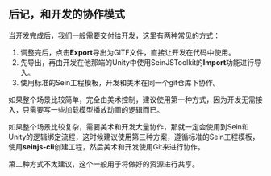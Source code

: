 ## 后记，和开发的协作模式

当开发完成后，我们一般需要交付给开发，这里有两种常见的方式：

1. 调整完后，点击**Export**导出为GlTF文件，直接让开发在代码中使用。
2. 先导出，再由开发在他那端的Unity中使用SeinJSToolkit的**Import**功能进行导入。
3. 使用标准的Sein工程模板，开发和美术在同一个git仓库下协作。

如果整个场景比较简单，完全由美术控制，建议使用第一种方式，因为开发无需接入，只需要写一些加载模型播放动画的逻辑而已。

如果整个场景比较复杂，需要美术和开发大量协作，那就一定会使用到Sein和Unity的逻辑绑定流程，这时候建议使用第三种方案，遵循标准的Sein工程模板，使用**seinjs-cli**创建工程，然后美术和开发使用Git来进行协作。

第二种方式不太建议，这个一般用于将做好的资源进行共享。
